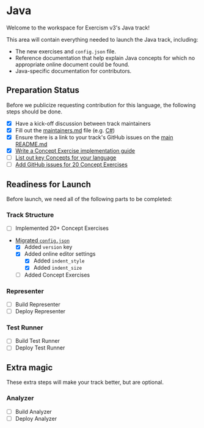 # Java

Welcome to the workspace for Exercism v3's Java track!

This area will contain everything needed to launch the Java track, including:

- The new exercises and `config.json` file.
- Reference documentation that help explain Java concepts for which no appropriate online document could be found.
- Java-specific documentation for contributors.

## Preparation Status

Before we publicize requesting contribution for this language, the following steps should be done.

- [x] Have a kick-off discussion between track maintainers
- [x] Fill out the [maintainers.md](./maintainers.md) file (e.g. [C#](../csharp/maintainers.md))
- [x] Ensure there is a link to your track's GitHub issues on the [main README.md](../../README.md)
- [x] [Write a Concept Exercise implementation guide](../../docs/maintainers/writing-a-concept-exercise-github-issue.md)
- [ ] [List out key Concepts for your language](../../docs/maintainers/determining-concepts.md)
- [ ] [Add GitHub issues for 20 Concept Exercises](../../docs/maintainers/writing-a-concept-exercise-github-issue.md)

## Readiness for Launch

Before launch, we need all of the following parts to be completed:

### Track Structure

- [ ] Implemented 20+ Concept Exercises
- [Migrated `config.json`](../../docs/maintainers/migrating-your-config-json-files.md)
  - [x] Added `version` key
  - [x] Added online editor settings
    - [x] Added `indent_style`
    - [x] Added `indent_size`
  - [ ] Added Concept Exercises

### Representer

- [ ] Build Representer
- [ ] Deploy Representer

### Test Runner

- [ ] Build Test Runner
- [ ] Deploy Test Runner

## Extra magic

These extra steps will make your track better, but are optional.

### Analyzer

- [ ] Build Analyzer
- [ ] Deploy Analyzer

